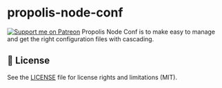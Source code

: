 # propolis-node-conf
[![Support me on Patreon][badge_patreon]][patreon]
Propolis Node Conf is to make easy to manage and get the right configuration files with cascading.

## :scroll: License

See the [LICENSE](LICENSE.md) file for license rights and limitations (MIT).

[badge_patreon]: https://propolisframework.github.io/assets/img/patreon.svg

[patreon]: https://www.patreon.com/